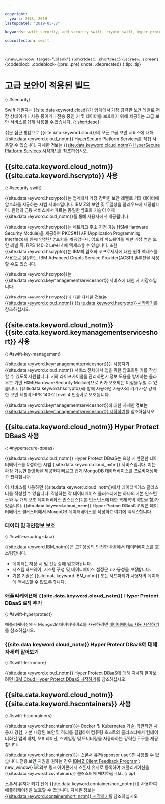 ```yaml
---

copyright:
  years: 2018, 2019
lastupdated: "2019-03-28"

keywords: swift security, add security swift, crypto swift, hyper protect swift, ios hyper protect, dbaas swift, swift key management, swift advanced security

subcollection: swift

---
```


{:new_window: target="_blank"}
{:shortdesc: .shortdesc}
{:screen: .screen}
{:codeblock: .codeblock}
{:pre: .pre}
{:note: .deprecated}
{:tip: .tip} 

# 고급 보안이 적용된 빌드
{: #security}

Swift 개발자는 {{site.data.keyword.cloud}}가 업계에서 가장 강력한 보안 레벨로 저장 상태이거나 사용 중이거나 전송 중인 키 및 데이터를 보호하기 위해 제공하는 고급 보안 서비스를 쉽게 사용할 수 있습니다.
{: shortdesc}

쉬운 접근 방법으로 {{site.data.keyword.cloud}}의 모든 고급 보안 서비스에 대해 {{site.data.keyword.cloud_notm}} HyperSecure Platform Services를 직접 사용할 수 있습니다. 자세한 정보는 [{{site.data.keyword.cloud_notm}} HyperSecure Platform Services 시작하기](/docs/services/hypersecure-platform/index.html#getting-started-with-ibm-cloud-hyper-protect-developer-starter-kits)를 참조하십시오. 

## {{site.data.keyword.cloud_notm}} {{site.data.keyword.hscrypto}} 사용
{: #security-swift}

{{site.data.keyword.hscrypto}}는 업계에서 가장 강력한 보안 레벨로 키와 데이터에 암호화를 제공하는 시범 서비스입니다. IBM Z의 보안 및 무결성을 클라우드에 제공합니다. 은행과 금융 서비스에서 따르는 동일한 암호화 기술이 이제 {{site.data.keyword.cloud_notm}}를 통해 사용자에게 제공됩니다.

{{site.data.keyword.hscrypto}}는 네트워크 주소 지정 가능 HSM(Hardware Security Module)을 제공하여 PKCS#11 API(Application Programming Interface)를 통해 안전한 암호화를 제공합니다. 암호화 하드웨어를 위한 가장 높은 보안 레벨 즉, FIPS 140-2 Level 4에 액세스할 수 있습니다. 또한 {{site.data.keyword.hscrypto}}는 IBM의 암호화 코프로세서에 대한 원격 액세스를 사용으로 설정하는 IBM Advanced Crypto Service Provider(ACSP) 솔루션을 사용할 수도 있습니다.

{{site.data.keyword.hscrypto}}는 {{site.data.keyword.keymanagementserviceshort}} 서비스에 대한 키 저장소입니다.

{{site.data.keyword.hscrypto}}에 대한 자세한 정보는 [{{site.data.keyword.cloud_notm}} {{site.data.keyword.hscrypto}} 시작하기](/docs/services/hs-crypto?topic=hs-crypto-get-started#get-started)를 참조하십시오.

## {{site.data.keyword.cloud_notm}} {{site.data.keyword.keymanagementserviceshort}} 사용
{: #swift-key-management}

{{site.data.keyword.keymanagementserviceshort}}는 사용자가 {{site.data.keyword.cloud_notm}} 서비스 전체에서 앱을 위한 암호화된 키를 작성할 수 있도록 지원합니다. 키의 라이프사이클을 관리하면서 정보 도용을 방지하는 클라우드 기반 HSM(Hardware Security Module)으로 키가 보호되는 이점을 누릴 수 있습니다. {{site.data.keyword.hscrypto}}와 함께 사용하면 사용자의 키가 가장 강력한 보안 레벨의 FIPS 140-2 Level 4 인증서로 보호됩니다.

{{site.data.keyword.keymanagementserviceshort}}에 대한 자세한 정보는 [{{site.data.keyword.keymanagementserviceshort}} 시작하기](/docs/services/key-protect?topic=key-protect-getting-started-tutorial#getting-started-tutorial)를 참조하십시오.

## {{site.data.keyword.cloud_notm}} Hyper Protect DBaaS 사용
{: #hypersecure-dbaas}

{{site.data.keyword.cloud_notm}} Hyper Protect DBaaS는 요청 시 안전한 데이터베이스를 작성하는 시범 {{site.data.keyword.cloud_notm}} 서비스입니다. 이는 확장 가능한 플랫폼을 제공하여 빠르고 쉽게 MongoDB 데이터베이스를 프로비저닝하고 관리합니다.

이 서비스를 사용하면 {{site.data.keyword.cloud_notm}}에서 데이터베이스 클러스터를 작성할 수 있습니다. 작성하는 각 데이터베이스 클러스터에는 하나의 기본 인스턴스와 두 개의 보조 데이터베이스 인스턴스(기본 인스턴스에 대한 복제복의 역할을 함)가 있습니다. {{site.data.keyword.cloud_notm}} Hyper Protect DBaaS 로직은 데이터베이스 클러스터에서 MongoDB 데이터베이스를 작성하고 여기에 액세스합니다.

### 데이터 및 개인정보 보호
{: #swift-securing-data}

{{site.data.keyword.IBM_notm}}은 고가용성의 안전한 환경에서 데이터베이스를 호스팅합니다.
 * 데이터는 저장 시 및 전송 중에 암호화됩니다.
 * 시스템 하드웨어, 시스템 구성 및 데이터베이스 설정은 고가용성을 보장합니다.
 * 기본 기술은 {{site.data.keyword.IBM_notm}} 또는 서드파티가 사용자의 데이터에 액세스할 수 없도록 합니다.

### 애플리케이션에 {{site.data.keyword.cloud_notm}} Hyper Protect DBaaS 로직 추가
{: #swift-hyperprotect}

애플리케이션에서 MongoDB 데이터베이스를 사용하려면
[데이터베이스 사용 시작하기](/docs/swift/hypersecure_dbaas?topic=swift-create-database-cluster#creating-a-highly-available-and-secure-database)를 참조하십시오.  

### {{site.data.keyword.cloud_notm}} Hyper Protect DBaaS에 대해 자세히 알아보기
{: #swift-learnmore}

{{site.data.keyword.cloud_notm}} Hyper Protect DBaaS에 대해 자세히 알아보려면 [IBM Cloud Hyper Protect DBaaS 시작하기](/docs/services/hyper-protect-dbaas?topic=hyper-protect-dbaas-gettingstarted#gettingstarted)를 참조하십시오.

## {{site.data.keyword.cloud_notm}} {{site.data.keyword.hscontainers}} 사용
{: #swift-hscontainers}

{{site.data.keyword.hscontainers}}는 Docker 및 Kubernetes 기술, 직관적인 사용자 경험, 기본 내장된 보안 및 격리를 결합하여 컴퓨팅 호스트의 클러스터에서 컨테이너화된 앱의 배치, 오퍼레이션, 스케일링 및 모니터링을 자동화하는 강력한 도구를 제공합니다.

{{site.data.keyword.hscontainers}}는 스폰서 유저(sponsor user)만 사용할 수 있습니다. 전용 보안 지원을 원하는 경우 [IBM Z Client Feedback Program](https://www-01.ibm.com/marketing/iwm/iwmdocs/web/cc/earlyprograms/zcustomer.shtml){: new_window} ![외부 링크 아이콘](../../icons/launch-glyph.svg "외부 링크 아이콘")에서 스폰서 유저로 등록하여 애플리케이션을 {{site.data.keyword.hscontainers}} 클러스터에 배치하십시오.
{: tip}

스폰서 유저가 되기 전에 {{site.data.keyword.containershort_notm}}를 사용하여 애플리케이션을 보호할 수 있습니다. 자세한 정보는 [{{site.data.keyword.containershort_notm}} 시작하기](/docs/containers?topic=containers-container_index#container_index)를 참조하십시오.
